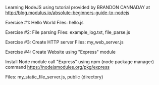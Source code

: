Learning NodeJS using tutorial provided by BRANDON CANNADAY at
http://blog.modulus.io/absolute-beginners-guide-to-nodejs

Exercise #1: Hello World
Files: hello.js

Exercise #2: File parsing
Files: example_log.txt, file_parse.js


Exercise #3: Create HTTP server
Files: my_web_server.js


Exercise #4: Create Website using "Express" module

Install Node module call "Express" using npm (node package manager) command
https://nodejsmodules.org/pkg/express

Files: my_static_file_server.js, public (directory)